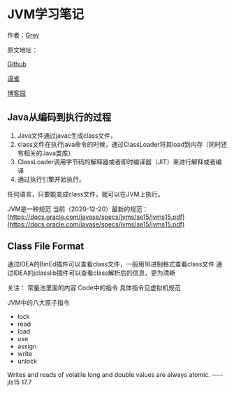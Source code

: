 # JVM学习笔记

作者：[Grey](https://www.cnblogs.com/greyzeng)

原文地址：

[Github](https://github.com/GreyZeng/jvm/blob/master/README.md)

[语雀](https://www.yuque.com/greyzeng/uzfhep/fnxlbm)

[博客园](https://www.cnblogs.com/greyzeng/p/14166071.html)

## Java从编码到执行的过程
1. Java文件通过javac生成class文件，
1. class文件在执行java命令的时候，通过ClassLoader将其load到内存（同时还有相关的Java类库）
1. ClassLoader调用字节码的解释器或者即时编译器（JIT）来进行解释或者编译
1. 通过执行引擎开始执行。



任何语言，只要能变成class文件，就可以在JVM上执行。


JVM是一种规范
当前（2020-12-20）最新的规范：
[https://docs.oracle.com/javase/specs/jvms/se15/jvms15.pdf](https://docs.oracle.com/javase/specs/jvms/se15/jvms15.pdf)




## Class File Format


通过IDEA的BinEd插件可以查看class文件，一般用16进制格式查看class文件
通过IDEA的jclasslib插件可以查看class解析后的信息，更为清晰




关注：
常量池里面的内容
Code中的指令
具体指令见虚拟机规范

JVM中的八大原子指令
- lock
- read
- load
- use
- assign
- write
- unlock

 
Writes and reads of volatile long and double values are always atomic.   ----jls15 17.7
